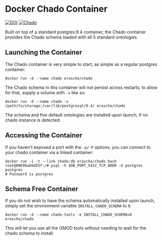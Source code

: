 # Docker Chado Container

[![DOI](https://zenodo.org/badge/10899/erasche/docker-chado.svg)](https://zenodo.org/badge/latestdoi/10899/erasche/docker-chado)
[![Chado](http://dockeri.co/image/erasche/chado)](https://registry.hub.docker.com/u/erasche/chado/)

Built on top of a standard postgres:9.4 container, the Chado container provides
the Chado schema loaded with all 5 standard ontologies.

## Launching the Container

The Chado container is very simple to start, as simple as a regular postgres
container:

```console
docker run -d --name chado erasche/chado
```

The Chado schema in this container will not persist across restarts, to allow
for that, supply a volume with `-v` like so:

```console
docker run -d --name chado -v /path/to/storage:/var/lib/postgresql/9.4/ erasche/chado
```

The schema and five default ontologies are installed upon launch, if no chado
instance is detected.

## Accessing the Container

If you haven't exposed a port with the `-p/-P` options, you can connect to your chado container via a linked container:

```console
docker run -i -t --link chado:db erasche/chado bash
root@0069babbd55f:/# psql -h $DB_PORT_5432_TCP_ADDR -U postgres postgres
# Password is postgres
```

## Schema Free Container

If you do not wish to have the schema automatically installed upon launch,
simply set the environment variable `INSTALL_CHADO_SCHEMA` to `0`:

```console
docker run -d --name chado-tools -e INSTALL_CHADO_SCHEMA=0 erasche/chado
```

This will let you use all the GMOD tools without needing to wait for the chado
schema to install.
